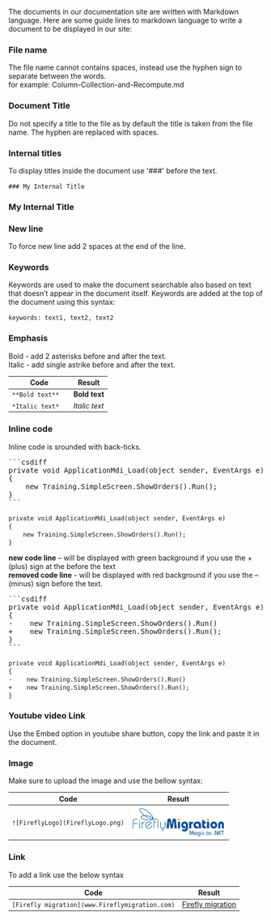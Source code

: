 
The documents in our documentation site are written with Markdown language.
Here are some guide lines to markdown language to write a document to be displayed in our site:

### File name 
The file name cannot contains spaces, instead use the hyphen sign to separate between the words.  
for example: Column-Collection-and-Recompute.md  
 
### Document Title  
Do not specify a title to the file as by default the title is taken from the file name. The hyphen are replaced with spaces. 

### Internal titles    
To display titles inside the document use '###' before the text.  

```
### My Internal Title
```
### My Internal Title


### New line    
To force new line add 2 spaces at the end of the line. 

### Keywords
Keywords are used to make the document searchable also based on text that doesn’t appear in the document itself.
Keywords are added at the top of the document using this syntax: 
``` 
keywords: text1, text2, text2 
```

### Emphasis
Bold - add 2 asterisks before and after the text.  
Italic - add single astrike before and after the text.  

| Code                       | Result                 |
| -------------------------- | --------------------- |
| ``` **Bold text**   ```    | **Bold text**         |
| ``` *Italic text*   ```    | *Italic text*         |



### Inline code
Inline code is srounded with back-ticks.  

<pre>
```csdiff
private void ApplicationMdi_Load(object sender, EventArgs e)
{
    new Training.SimpleScreen.ShowOrders().Run();
} 
```  
</pre>

```csdiff
private void ApplicationMdi_Load(object sender, EventArgs e)
{
    new Training.SimpleScreen.ShowOrders().Run();
}
```


**new code line** – will be displayed with green background if you use the + (plus) sign at the before the text   
**removed code line** - will be displayed with red background if you use the – (minus) sign before the text.
<pre>
```csdiff
private void ApplicationMdi_Load(object sender, EventArgs e)
{
-    new Training.SimpleScreen.ShowOrders().Run()
+    new Training.SimpleScreen.ShowOrders().Run();
} 
```  
</pre>

```csdiff
private void ApplicationMdi_Load(object sender, EventArgs e)
{
-    new Training.SimpleScreen.ShowOrders().Run()
+    new Training.SimpleScreen.ShowOrders().Run();
} 
```  


### Youtube video Link
Use the Embed option in youtube share button, copy the link and paste it in the document.


### Image
Make sure to upload the image and use the bellow syntax:  
 
| Code                                       | Result                                  |
| ------------------------------------------ | --------------------------------------- |
| ``` ![FireflyLogo](FireflyLogo.png) ```    | ![FireflyLogo](FireflyLogo.png)         |



### Link  
To add a link use the below syntax  

| Code                                                    | Result                                           |
| ------------------------------------------------------- | ------------------------------------------------ |
| ``` [Firefly migration](www.Fireflymigration.com) ```   | [Firefly migration](www.Fireflymigration.com)    |
 
 
